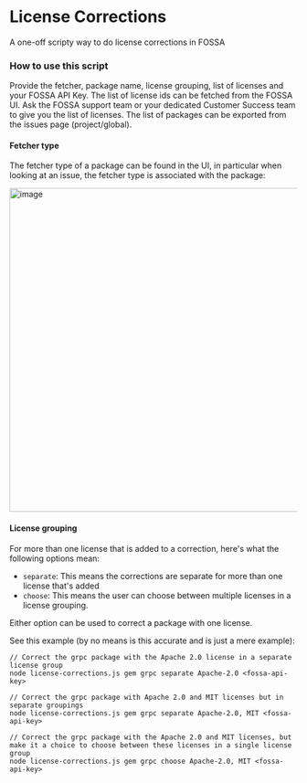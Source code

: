 # License Corrections
A one-off scripty way to do license corrections in FOSSA

### How to use this script

Provide the fetcher, package name, license grouping, list of licenses and your FOSSA API Key. The list of license ids can be fetched from the FOSSA UI. Ask the FOSSA support team or your dedicated Customer Success team to give you the list of licenses. The list of packages can be exported from the issues page (project/global).

#### Fetcher type

The fetcher type of a package can be found in the UI, in particular when looking at an issue, the fetcher type is associated with the package:

<img width="567" alt="image" src="https://github.com/fossas/fossa-license-corrections/assets/1427948/5f5a642f-a08c-498f-9a22-c1da75c4fa3e">

#### License grouping

For more than one license that is added to a correction, here's what the following options mean:

- `separate`: This means the corrections are separate for more than one license that's added
- `choose`: This means the user can choose between multiple licenses in a license grouping.

Either option can be used to correct a package with one license.

See this example (by no means is this accurate and is just a mere example):
```
// Correct the grpc package with the Apache 2.0 license in a separate license group
node license-corrections.js gem grpc separate Apache-2.0 <fossa-api-key>

// Correct the grpc package with Apache 2.0 and MIT licenses but in separate groupings
node license-corrections.js gem grpc separate Apache-2.0, MIT <fossa-api-key>

// Correct the grpc package with the Apache 2.0 and MIT licenses, but make it a choice to choose between these licenses in a single license group
node license-corrections.js gem grpc choose Apache-2.0, MIT <fossa-api-key>
```
